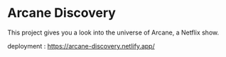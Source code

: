 
# Arcane Discovery

This project gives you a look into the universe of Arcane, a Netflix show.

deployment : https://arcane-discovery.netlify.app/
